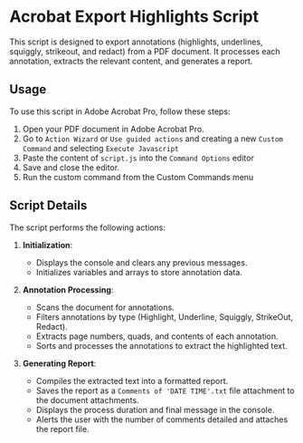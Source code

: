 # Acrobat Export Highlights Script

This script is designed to export annotations (highlights, underlines, squiggly, strikeout, and redact) from a PDF document. It processes each annotation, extracts the relevant content, and generates a report.

## Usage

To use this script in Adobe Acrobat Pro, follow these steps:

1. Open your PDF document in Adobe Acrobat Pro.
2. Go to `Action Wizard` or `Use guided actions` and creating a new `Custom Command` and selecting `Execute Javascript`
3. Paste the content of `script.js` into the `Command Options` editor
4. Save and close the editor.
5. Run the custom command from the Custom Commands menu

## Script Details

The script performs the following actions:

1. **Initialization**:
   - Displays the console and clears any previous messages.
   - Initializes variables and arrays to store annotation data.

2. **Annotation Processing**:
   - Scans the document for annotations.
   - Filters annotations by type (Highlight, Underline, Squiggly, StrikeOut, Redact).
   - Extracts page numbers, quads, and contents of each annotation.
   - Sorts and processes the annotations to extract the highlighted text.

3. **Generating Report**:
   - Compiles the extracted text into a formatted report.
   - Saves the report as a `Comments of 'DATE TIME'.txt` file attachment to the document attachments.
   - Displays the process duration and final message in the console.
   - Alerts the user with the number of comments detailed and attaches the report file.
